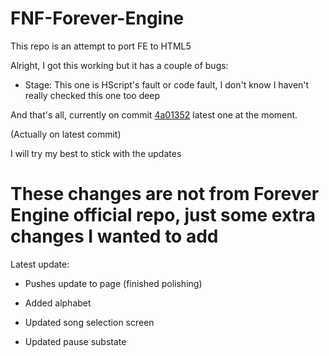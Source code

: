 # FNF-Forever-Engine

This repo is an attempt to port FE to HTML5

Alright, I got this working but it has a couple of bugs:

- Stage: This one is HScript's fault or code fault, I don't know I haven't really checked this one too deep

And that's all, currently on commit [4a01352](https://github.com/Yoshubs/FNF-Forever-Engine/commit/4a0135297e8f0c878f179aab49c60aefbc262257) latest one at the moment.

(Actually on latest commit)

I will try my best to stick with the updates

# These changes are not from Forever Engine official repo, just some extra changes I wanted to add

Latest update: 

- Pushes update to page (finished polishing)

- Added alphabet
- Updated song selection screen
- Updated pause substate